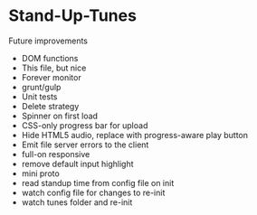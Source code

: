 Stand-Up-Tunes
==============

Future improvements
- DOM functions
- This file, but nice
- Forever monitor
- grunt/gulp
- Unit tests
- Delete strategy
- Spinner on first load
- CSS-only progress bar for upload
- Hide HTML5 audio, replace with progress-aware play button
- Emit file server errors to the client
- full-on responsive
- remove default input highlight
- mini proto
- read standup time from config file on init
- watch config file for changes to re-init
- watch tunes folder and re-init